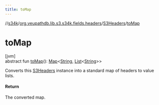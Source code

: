 ```yaml
---
title: toMap
---
```

//[s34k](../../../index.html)/[org.veupathdb.lib.s3.s34k.fields.headers](../index.html)/[S3Headers](index.html)/[toMap](to-map.html)



# toMap



[jvm]\
abstract fun [toMap](to-map.html)(): [Map](https://kotlinlang.org/api/latest/jvm/stdlib/kotlin.collections/-map/index.html)&lt;[String](https://kotlinlang.org/api/latest/jvm/stdlib/kotlin/-string/index.html), [List](https://kotlinlang.org/api/latest/jvm/stdlib/kotlin.collections/-list/index.html)&lt;[String](https://kotlinlang.org/api/latest/jvm/stdlib/kotlin/-string/index.html)&gt;&gt;



Converts this [S3Headers](index.html) instance into a standard map of headers to value lists.



#### Return



The converted map.





